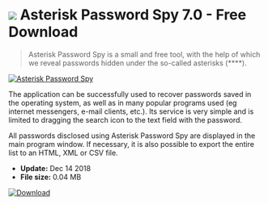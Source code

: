 # ![](https://cdn.softexe.net/static/icon/c/asterisk-password-spy-9466.png) Asterisk Password Spy 7.0 - Free Download

> Asterisk Password Spy is a small and free tool, with the help of which we reveal passwords hidden under the so-called asterisks (****).

[![Asterisk Password Spy](https://gallery.dpcdn.pl/imgc/Tools/75323/g_-_420x350_1.5_-_x20170418214355_0.jpg)](https://softexe.net/win/security-privacy/passwords/asterisk-password-spy:adff.html)

The application can be successfully used to recover passwords saved in the operating system, as well as in many popular programs used (eg internet messengers, e-mail clients, etc.). Its service is very simple and is limited to dragging the search icon to the text field with the password.
 
 All passwords disclosed using Asterisk Password Spy are displayed in the main program window. If necessary, it is also possible to export the entire list to an HTML, XML or CSV file.


- **Update:** Dec 14 2018
- **File size:** 0.04 MB

[![Download](https://cdn.softexe.net/static/img/download.png)](https://softexe.net/win/security-privacy/passwords/asterisk-password-spy:adff.html)

